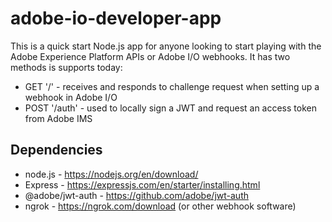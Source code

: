 # adobe-io-developer-app
 
This is a quick start Node.js app for anyone looking to start playing with the Adobe Experience Platform APIs or Adobe I/O webhooks. It has two methods is supports today:

* GET '/' - receives and responds to challenge request when setting up a webhook in Adobe I/O
* POST '/auth' - used to locally sign a JWT and request an access token from Adobe IMS

## Dependencies
* node.js - https://nodejs.org/en/download/
* Express - https://expressjs.com/en/starter/installing.html
* @adobe/jwt-auth - https://github.com/adobe/jwt-auth
* ngrok - https://ngrok.com/download (or other webhook software)
